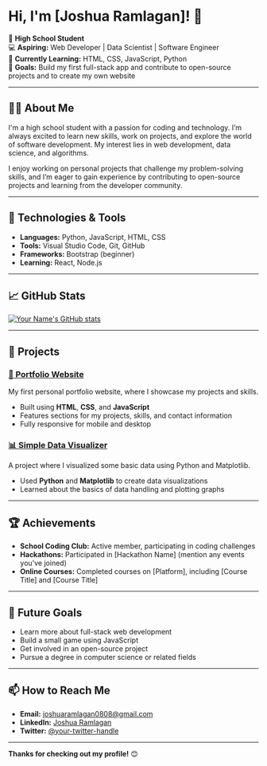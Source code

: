 # Hi, I'm [Joshua Ramlagan]! 👋

🎒 **High School Student**  
💻 **Aspiring:** Web Developer | Data Scientist | Software Engineer  
🌱 **Currently Learning:** HTML, CSS, JavaScript, Python  
🎯 **Goals:** Build my first full-stack app and contribute to open-source projects and to create my own website 

---

## 🧑‍💻 About Me

I'm a high school student with a passion for coding and technology. I’m always excited to learn new skills, work on projects, and explore the world of software development. My interest lies in web development, data science, and algorithms.

I enjoy working on personal projects that challenge my problem-solving skills, and I’m eager to gain experience by contributing to open-source projects and learning from the developer community.

---

## 🔧 Technologies & Tools

- **Languages:** Python, JavaScript, HTML, CSS
- **Tools:** Visual Studio Code, Git, GitHub
- **Frameworks:** Bootstrap (beginner)
- **Learning:** React, Node.js

---

## 📈 GitHub Stats

[![Your Name's GitHub stats](https://github-readme-stats.vercel.app/api?username=your-github-username&show_icons=true&theme=tokyonight)](https://github.com/your-github-username)

---

## 🚀 Projects

### [🎨 Portfolio Website](https://github.com/your-github-username/portfolio-website)
My first personal portfolio website, where I showcase my projects and skills.

- Built using **HTML**, **CSS**, and **JavaScript**
- Features sections for my projects, skills, and contact information
- Fully responsive for mobile and desktop

### [📊 Simple Data Visualizer](https://github.com/your-github-username/data-visualizer)
A project where I visualized some basic data using Python and Matplotlib.

- Used **Python** and **Matplotlib** to create data visualizations
- Learned about the basics of data handling and plotting graphs

---

## 🏆 Achievements

- **School Coding Club:** Active member, participating in coding challenges
- **Hackathons:** Participated in [Hackathon Name] (mention any events you've joined)
- **Online Courses:** Completed courses on [Platform], including [Course Title] and [Course Title]

---

## 🎯 Future Goals

- Learn more about full-stack web development
- Build a small game using JavaScript
- Get involved in an open-source project
- Pursue a degree in computer science or related fields

---

## 📫 How to Reach Me

- **Email:** joshuaramlagan0808@gmail.com
- **LinkedIn:** [Joshua Ramlagan](https://www.linkedin.com/in/joshua-ramlagan-b9a365304/)
- **Twitter:** [@your-twitter-handle](https://twitter.com/your-twitter-handle)

---

**Thanks for checking out my profile!** 😊


